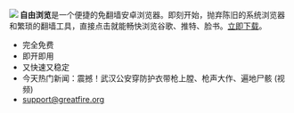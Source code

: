 <a href="https://bitbucket.org/greatfire/wiki/raw/bed9647b7cf3509dd47d3775d7836da43e5438a5/FreeBrowser.apk"><img align="left" src="https://bitbucket.org/greatfire/test/raw/861296f1a313e654e12b1a47ea7be9954397883a/qr.png"></a>

<strong>自由浏览</strong>是一个便捷的免翻墙安卓浏览器。即刻开始，抛弃陈旧的系统浏览器和繁琐的翻墙工具，直接点击就能畅快浏览谷歌、推特、脸书。<a href="https://bitbucket.org/greatfire/wiki/raw/bed9647b7cf3509dd47d3775d7836da43e5438a5/FreeBrowser.apk">立即下载</a>。

- 完全免费
- 即开即用
- 又快速又稳定
- 今天热门新闻：震撼！武汉公安穿防护衣带枪上膛、枪声大作、遍地尸骸 (视频)
- support@greatfire.org
